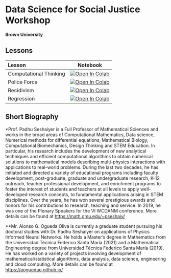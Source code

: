 # Data Science for Social Justice Workshop
__Brown University__


## Lessons

| Lesson                             | Notebook             |
| :-------------------------------- | :-------------------: |
| Computational Thinking  | [![Open In Colab](https://colab.research.google.com/assets/colab-badge.svg)](https://colab.research.google.com/github/aoguedao/ds4sj-brown/blob/main/lessons/computational_thinking_foundations.ipynb) |
| Police Force | [![Open In Colab](https://colab.research.google.com/assets/colab-badge.svg)](https://colab.research.google.com/github/aoguedao/ds4sj-brown/blob/main/lessons/police-force.ipynb) |
| Recidivism | [![Open In Colab](https://colab.research.google.com/assets/colab-badge.svg)](https://colab.research.google.com/github/aoguedao/ds4sj-brown/blob/main/lessons/recidivism.ipynb) |
| Regression | [![Open In Colab](https://colab.research.google.com/assets/colab-badge.svg)](https://colab.research.google.com/github/aoguedao/ds4sj-brown/blob/main/lessons/ml_regression.ipynb) |


## Short Biography

*Prof. Padhu Seshaiyer is a Full Professor of Mathematical Sciences and works in the broad areas of Computational Mathematics, Data science, Numerical methods for differential equations, Mathematical Biology, Computational Biomechanics, Design Thinking and STEM Education. In particular, his research includes the development of new analytical techniques and efficient computational algorithms to obtain numerical solutions to mathematical models describing multi-physics interactions with applications to real-world problems. During the last two decades, he has initiated and directed a variety of educational programs including faculty development, post-graduate, graduate and undergraduate research, K-12 outreach, teacher professional development, and enrichment programs to foster the interest of students and teachers at all levels to apply well-developed research concepts, to fundamental applications arising in STEM disciplines. Over the years, he has won several prestigious awards and honors for his contributions to research, teaching and service. In 2019, he was one of the Plenary Speakers for the VI WCDANM conference. More details can be found at https://math.gmu.edu/~pseshaiy/


**Mr. Alonso G. Ogueda  Oliva is currently a graduate student pursuing his doctoral studies with Dr. Padhu Seshaiyer on applications of Physics Informed Neural Networks. He holds a Master’s degree in Mathematics from the Universidad Técnica Federico Santa María (2021) and a Mathematical Engineering degree from Universidad Técnica Federico Santa María (2019). He has worked on a variety of projects involving development of mathematical/statistical algorithms, data analysis, data science, engineering and cloud computing. More details can be found at https://aoguedao.github.io/